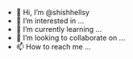 - 👋 Hi, I’m @shishhellsy
- 👀 I’m interested in ...
- 🌱 I’m currently learning ...
- 💞️ I’m looking to collaborate on ...
- 📫 How to reach me ...

<!---
shishhellsy/shishhellsy is a ✨ special ✨ repository because its `README.md` (this file) appears on your GitHub profile.
You can click the Preview link to take a look at your changes.
--->

